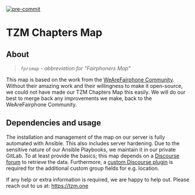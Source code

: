 [![pre-commit](https://img.shields.io/badge/pre--commit-enabled-brightgreen?logo=pre-commit&logoColor=white)](https://github.com/pre-commit/pre-commit)

# TZM Chapters Map

## About
>_`fprsmap` - abbreviation for "Fairphoners Map"_

This map is based on the work from the [WeAreFairphone Community][fprsmap]. Without their amazing work and their willingness to make it open-source, we could not have made our TZM Chapters Map this easily. We will do our best to merge back any improvements we make, back to the WeAreFairphone Community.

## Dependencies and usage
The installation and management of the map on our server is fully automated with Ansible. This also includes server hardening. Due to the sensitive nature of our Ansible Playbooks, we maintain it in our private GitLab. To at least provide the basics; this map depends on a [Discourse forum][discourse] to retrieve the data. Furthermore, a [custom Discourse plugin][discourse-plugin] is required for the additional custom group fields for e.g. location.

If any help or extra information is required, we are happy to help out. Please reach out to us at: https://tzm.one

[fprsmap]: https://github.com/WeAreFairphone/fprsmap/
[discourse-plugin]: https://github.com/kees-closed/discourse-group-custom-fields
[discourse]: https://discourse.org
